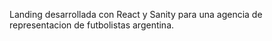 Landing desarrollada con React y Sanity para una agencia de representacion de futbolistas argentina.